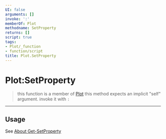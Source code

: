 ```yaml
---
UI: false
arguments: []
invoke: ':'
memberOf: Plot
methodname: SetProperty
returns: []
script: true
tags:
- Plot/_function
- function/script
title: Plot.SetProperty
---
```

# Plot:SetProperty
> this function is a member of [Plot](civ-6/lua/Plot.md)
> this method expects an implicit "self" argument. invoke it with `:`
-----
## Usage
See [About Get-SetProperty](civ-6/lua/articles/About%20Get-SetProperty.md)
